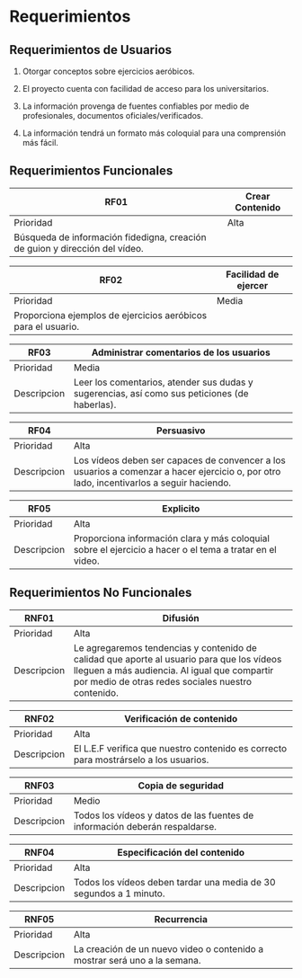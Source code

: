 # Requerimientos

## Requerimientos de Usuarios

1. Otorgar conceptos sobre ejercicios aeróbicos.

2. El proyecto cuenta con facilidad de acceso para los universitarios.

3. La información provenga de fuentes confiables por medio de profesionales, documentos oficiales/verificados.

4. La información tendrá un formato más coloquial para una comprensión más fácil.

## Requerimientos Funcionales

| RF01 | Crear Contenido |
|--------| ------ | 
| Prioridad | Alta |
| Búsqueda de información fidedigna, creación de guion y dirección del vídeo. |

| RF02 | Facilidad de ejercer |
|--------| ------ | 
| Prioridad | Media |
| Proporciona ejemplos de ejercicios aeróbicos para el usuario. |

| RF03 | Administrar comentarios de los usuarios |
|--------| ------ | 
| Prioridad | Media |
| Descripcion | Leer los comentarios, atender sus dudas y sugerencias, así como sus peticiones (de haberlas). |

| RF04 | Persuasivo |
|--------| ------ | 
| Prioridad | Alta |
| Descripcion | Los vídeos deben ser capaces de convencer a los usuarios a comenzar a hacer ejercicio o, por otro lado, incentivarlos a seguir haciendo. |

| RF05 | Explicito |
|--------| ------ | 
| Prioridad | Alta |
| Descripcion | Proporciona información clara y más coloquial sobre el ejercicio a hacer o el tema a tratar en el video. |

## Requerimientos No Funcionales

| RNF01 | Difusión |
|--------| ------ | 
| Prioridad | Alta |
| Descripcion | Le agregaremos tendencias y contenido de calidad que aporte al usuario para que los vídeos lleguen a más audiencia. Al igual que compartir por medio de otras redes sociales nuestro contenido. |

| RNF02 | Verificación de contenido |
|--------| ------ | 
| Prioridad | Alta |
| Descripcion | El L.E.F verifica que nuestro contenido es correcto para mostrárselo a los usuarios. |

| RNF03 | Copia de seguridad |
|--------| ------ | 
| Prioridad | Medio |
| Descripcion | Todos los vídeos y datos de las fuentes de información deberán respaldarse. |

| RNF04 | Especificación del contenido |
|--------| ------ | 
| Prioridad | Alta |
| Descripcion | Todos los vídeos deben tardar una media de 30 segundos a 1 minuto.|

| RNF05 | Recurrencia |
|--------| ------ | 
| Prioridad | Alta |
| Descripcion | La creación de un nuevo video o contenido a mostrar será uno a la semana. |
